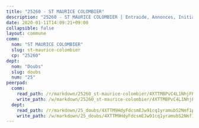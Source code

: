 ```yaml
---
title: "25260 - ST MAURICE COLOMBIER"
description: "25260 - ST MAURICE COLOMBIER | Entraide, Annonces, Initiatives"
date: 2020-01-11T14:09:21+09:00
collapsible: false
layout: commune
comm:
  nom: "ST MAURICE COLOMBIER"
  slug: st-maurice-colombier
  cp: "25260"
dept:
  nom: "Doubs"
  slug: doubs
  num: "25"
peerpad:
  comm:
    read_path: /r/markdown/25260_st-maurice-colombier/4XTTMBPvC4L1NhjFKuAmd2MaovzXdxz1ZW575vWtaTf5gvaFX
    write_path: /w/markdown/25260_st-maurice-colombier/4XTTMBPvC4L1NhjFKuAmd2MaovzXdxz1ZW575vWtaTf5gvaFX-K3TgTmhMBGukkDfGZwvMgWUs8AkFDbxP1PBG9XpGYnSe8x5KTc7FTiTDDY5qBSWTSYAnzmCeet4xLjkyEn1SHoPi9qa7DkmD7pnnwcrWicsysxg13YxPbbuASZXkVkX73tf2DHuo
  dept:
    read_path: /r/markdown/25_doubs/4XTTM9HdyFdcsmEJw91cq1yramubS2Nmf1ps2s84xcMxY74Zv
    write_path: /w/markdown/25_doubs/4XTTM9HdyFdcsmEJw91cq1yramubS2Nmf1ps2s84xcMxY74Zv-K3TgURza6A4QY75MscA2g52nUX9tjMQaHW9mgBSgyRKNNp3M6gkaXA9iDDtpbSx22mTSZbQLYS1izbwsznz8e9u5BERCmGKxZ379xV2nAaDe1bGyxrjytc7G1EcbGtknRFYQ1Lxp
---
```


